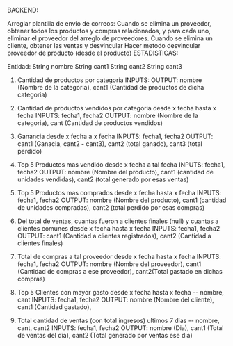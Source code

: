 BACKEND:

Arreglar plantilla de envio de correos:
Cuando se elimina un proveedor, obtener todos los productos y compras relacionados, y para cada uno, eliminar el proveedor del arreglo de proveedores.
Cuando se elimina un cliente, obtener las ventas y desvincular
Hacer metodo desvincular proveedor de producto (desde el producto)
ESTADISTICAS:

Entidad:
    String nombre
    String cant1
    String cant2
    String cant3


1) Cantidad de productos por categoria
    INPUTS:
    OUTPUT: nombre (Nombre de la categoria), cant1 (Cantidad de productos de dicha categoria)

2) Cantidad de productos vendidos por categoria desde x fecha hasta x fecha
   INPUTS: fecha1, fecha2
   OUTPUT: nombre (Nombre de la categoria), cant (Cantidad de productos vendidos)

3) Ganancia  desde x fecha a x fecha
   INPUTS: fecha1, fecha2
   OUTPUT: cant1 (Ganacia, cant2 - cant3), cant2 (total ganado), cant3 (total perdido)

4) Top 5 Productos mas vendido desde x fecha a tal fecha 
   INPUTS: fecha1, fecha2
   OUTPUT: nombre (Nombre del producto), cant1 (cantidad de unidades vendidas), cant2 (total generado por esas ventas)

5) Top 5 Productos mas comprados desde x fecha hasta x fecha 
   INPUTS: fecha1, fecha2
   OUTPUT: nombre (Nombre del producto), cant1 (cantidad de unidades compradas), cant2 (total perdido por esas compras)

6) Del total de ventas, cuantas fueron a clientes finales (null) y cuantas a clientes comunes desde x fecha hasta x fecha 
   INPUTS: fecha1, fecha2
   OUTPUT: cant1 (Cantidad a clientes registrados), cant2 (Cantidad a clientes finales)

7) Total de compras a tal proveedor desde x fecha hasta x fecha 
   INPUTS: fecha1, fecha2
   OUTPUT: nombre (Nombre del proveedor), cant1 (Cantidad de compras a ese proveedor), cant2(Total gastado en dichas compras)

8) Top 5 Clientes con mayor gasto desde x fecha hasta x fecha -- nombre, cant
   INPUTS: fecha1, fecha2
   OUTPUT: nombre (Nombre del cliente), cant1 (Cantidad gastado),

9) Total  cantidad de ventas (con total ingresos) ultimos 7 dias -- nombre, cant, cant2
   INPUTS: fecha1, fecha2
   OUTPUT: nombre (Dia), cant1 (Total de ventas del dia), cant2 (Total generado por ventas ese dia)


